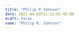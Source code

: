 ```yaml
---
title: "Philip R Johnson"
date: 2021-04-03T21:13:01-05:00
draft: false
name: "Philip R. Johnson"
---
```

